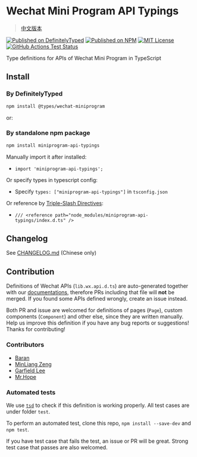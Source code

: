 # Wechat Mini Program API Typings

> [中文版本](./README.md)

[![Published on DefinitelyTyped](https://img.shields.io/npm/v/@types/wechat-miniprogram?label=%40types)](https://www.npmjs.com/package/@types/wechat-miniprogram)
[![Published on NPM](https://img.shields.io/npm/v/miniprogram-api-typings.svg?style=flat)](https://www.npmjs.com/package/miniprogram-api-typings)
[![MIT License](https://img.shields.io/github/license/wechat-miniprogram/api-typings.svg)](https://github.com/wechat-miniprogram/api-typings)
[![GitHub Actions Test Status](https://github.com/wechat-miniprogram/api-typings/actions/workflows/test.yml/badge.svg?branch=master)](https://github.com/wechat-miniprogram/api-typings/actions/workflows/test.yml)

Type definitions for APIs of Wechat Mini Program in TypeScript

## Install

### By DefinitelyTyped

```bash
npm install @types/wechat-miniprogram
```

or:

### By standalone npm package

```bash
npm install miniprogram-api-typings
```

Manually import it after installed:

- `import 'miniprogram-api-typings';`

Or specify types in typescript config:

- Specify `types: ["miniprogram-api-typings"]` in `tsconfig.json`

Or reference by [Triple-Slash Directives](https://www.typescriptlang.org/docs/handbook/triple-slash-directives.html):

- `/// <reference path="node_modules/miniprogram-api-typings/index.d.ts" />`

## Changelog

See [CHANGELOG.md](https://github.com/wechat-miniprogram/api-typings/blob/master/CHANGELOG.md) (Chinese only)

## Contribution

Definitions of Wechat APIs (`lib.wx.api.d.ts`) are auto-generated together with our [documentations](https://developers.weixin.qq.com/miniprogram/en/dev/api/), therefore PRs including that file will __not__ be merged. If you found some APIs defined wrongly, create an issue instead.

Both PR and issue are welcomed for definitions of pages (`Page`), custom components (`Component`) and other else, since they are written manually. Help us improve this definition if you have any bug reports or suggestions! Thanks for contributing!

### Contributors

- [Baran](https://github.com/baranwang)
- [MinLiang Zeng](https://github.com/zenml/)
- [Garfield Lee](https://github.com/Garfield550)
- [Mr.Hope](https://github.com/Mister-Hope)

### Automated tests

We use [`tsd`](https://github.com/SamVerschueren/tsd) to check if this definition is working properly. All test cases are under folder `test`.

To perform an automated test, clone this repo, `npm install --save-dev` and `npm test`.

If you have test case that fails the test, an issue or PR will be great. Strong test case that passes are also welcomed.
